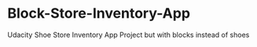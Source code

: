 # Block-Store-Inventory-App
Udacity Shoe Store Inventory App Project but with blocks instead of shoes
